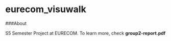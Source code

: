 # eurecom_visuwalk

###About

S5 Semester Project at EURECOM. To learn more, check **group2-report.pdf**
